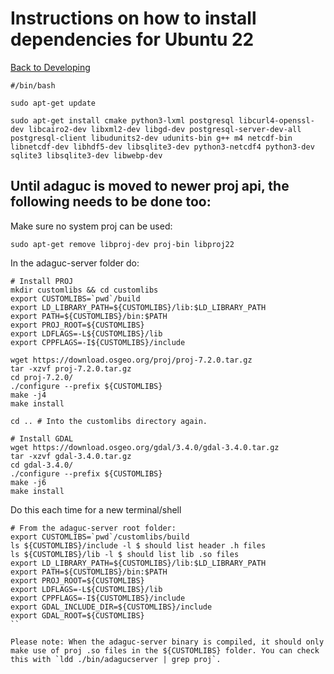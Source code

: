 # Instructions on how to install dependencies for Ubuntu 22

[Back to Developing](../../Developing.md)

```
#/bin/bash

sudo apt-get update

sudo apt-get install cmake python3-lxml postgresql libcurl4-openssl-dev libcairo2-dev libxml2-dev libgd-dev postgresql-server-dev-all postgresql-client libudunits2-dev udunits-bin g++ m4 netcdf-bin libnetcdf-dev libhdf5-dev libsqlite3-dev python3-netcdf4 python3-dev sqlite3 libsqlite3-dev libwebp-dev
```

## Until adaguc is moved to newer proj api, the following needs to be done too:

Make sure no system proj can be used:

```
sudo apt-get remove libproj-dev proj-bin libproj22
```

In the adaguc-server folder do:
```
# Install PROJ
mkdir customlibs && cd customlibs
export CUSTOMLIBS=`pwd`/build
export LD_LIBRARY_PATH=${CUSTOMLIBS}/lib:$LD_LIBRARY_PATH
export PATH=${CUSTOMLIBS}/bin:$PATH
export PROJ_ROOT=${CUSTOMLIBS}
export LDFLAGS=-L${CUSTOMLIBS}/lib
export CPPFLAGS=-I${CUSTOMLIBS}/include

wget https://download.osgeo.org/proj/proj-7.2.0.tar.gz
tar -xzvf proj-7.2.0.tar.gz 
cd proj-7.2.0/
./configure --prefix ${CUSTOMLIBS}
make -j4
make install

cd .. # Into the customlibs directory again.

# Install GDAL
wget https://download.osgeo.org/gdal/3.4.0/gdal-3.4.0.tar.gz
tar -xzvf gdal-3.4.0.tar.gz
cd gdal-3.4.0/
./configure --prefix ${CUSTOMLIBS}
make -j6
make install
```

Do this each time for a new terminal/shell
```
# From the adaguc-server root folder:
export CUSTOMLIBS=`pwd`/customlibs/build
ls ${CUSTOMLIBS}/include -l $ should list header .h files
ls ${CUSTOMLIBS}/lib -l $ should list lib .so files
export LD_LIBRARY_PATH=${CUSTOMLIBS}/lib:$LD_LIBRARY_PATH
export PATH=${CUSTOMLIBS}/bin:$PATH
export PROJ_ROOT=${CUSTOMLIBS}
export LDFLAGS=-L${CUSTOMLIBS}/lib
export CPPFLAGS=-I${CUSTOMLIBS}/include
export GDAL_INCLUDE_DIR=${CUSTOMLIBS}/include
export GDAL_ROOT=${CUSTOMLIBS}
``

Please note: When the adaguc-server binary is compiled, it should only make use of proj .so files in the ${CUSTOMLIBS} folder. You can check this with `ldd ./bin/adagucserver | grep proj`.